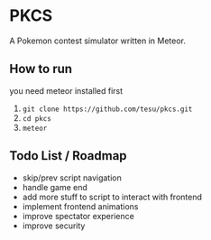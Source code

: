 # PKCS
A Pokemon contest simulator written in Meteor.

## How to run
you need meteor installed first
1. `git clone https://github.com/tesu/pkcs.git`
2. `cd pkcs`
3. `meteor`

## Todo List / Roadmap
* skip/prev script navigation
* handle game end
* add more stuff to script to interact with frontend
* implement frontend animations
* improve spectator experience
* improve security

